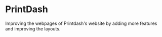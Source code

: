 # PrintDash
Improving the webpages of Printdash's website by adding more features and improving the layouts.
